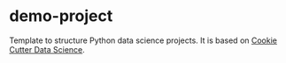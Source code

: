 # demo-project

Template to structure Python data science projects. It is based on [Cookie Cutter Data Science](https://drivendata.github.io/cookiecutter-data-science/).